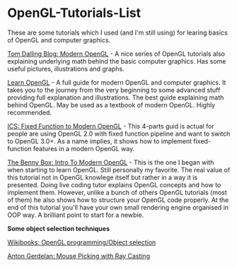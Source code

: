 # OpenGL-Tutorials-List

These are some tutorials which I used (and I'm still using) for learing basics of OpenGL and computer graphics.

[Tom Dalling Blog: Modern OpenGL](http://www.tomdalling.com/blog/category/modern-opengl/) - A nice series of OpenGL tutorials also 
explaining underlying math behind the basic computer graphics. Has some useful pictures, illustrations and graphs.

[Learn OpenGL](https://learnopengl.com/#!Introduction) - A full guide for modern OpenGL and computer graphics. It takes you to
the journey from the very beginning to some advanced stuff providing full explanation and illustrations. The best guide explaining math
behind OpenGL.
May be used as a textbook of modern OpenGL.
Highly recommended.

[ICS: Fixed Function to Modern OpenGL](http://www.ics.com/blog/fixed-function-modern-opengl-part-1-4) - This 4-parts guid is actual for
people are using OpenGL 2.0 with fixed function pipeline and want to switch to OpenGL 3.0+. As a name implies, it shows how to implement fixed-function features in 
a modern OpenGL way.

[The Benny Box: Intro To Modern OpenGL](https://www.youtube.com/playlist?list=PLEETnX-uPtBXT9T-hD0Bj31DSnwio-ywh) - This is the one
I began with when starting to learn OpenGL. Still personally my favorite. The real value of this tutorial not in OpenGL knowlege itself
but rather in a way it is presented. Doing live coding tutor explains OpenGL concepts and how to implement them. However, unlike a bunch
of others OpenGL tutorials (most of them) he also shows how to structure your OpenGL code properly. At the end of this tutorial you'll
have your own small rendering engine organised in OOP way. A brilliant point to start for a newbie.


  **Some object selection techniques**
  
[Wikibooks: OpenGL programming/Object selection](https://en.wikibooks.org/wiki/OpenGL_Programming/Object_selection)

[Anton Gerdelan: Mouse Picking with Ray Casting](http://antongerdelan.net/opengl/raycasting.html)
